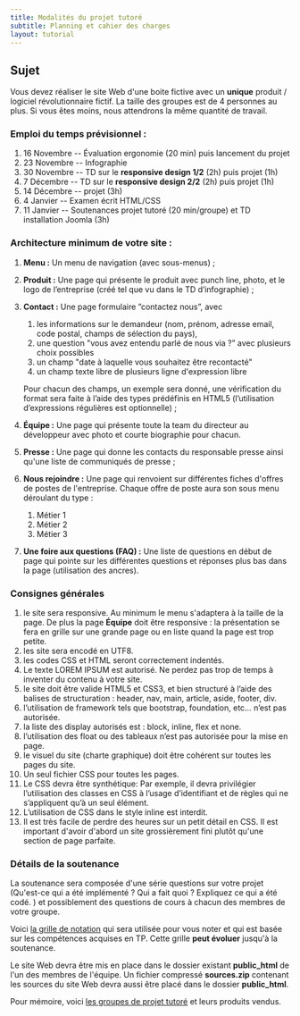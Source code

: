 ```yaml
---
title: Modalités du projet tutoré 
subtitle: Planning et cahier des charges
layout: tutorial
---
```


## Sujet

Vous devez réaliser le site Web d'une boite fictive avec un **unique** produit /
logiciel révolutionnaire fictif. <!-- Pas un magasin avec plusieurs produits !
--> La taille des groupes est de 4 personnes au plus. Si vous êtes moins, nous
attendrons la même quantité de travail.

### Emploi du temps prévisionnel :

1. 16 Novembre -- Évaluation ergonomie (20 min) puis lancement du projet
2. 23 Novembre -- Infographie
3. 30 Novembre -- TD sur le **responsive design 1/2** (2h) puis projet (1h) 
3.  7 Décembre -- TD sur le **responsive design 2/2** (2h) puis projet (1h)
4. 14 Décembre -- projet (3h)
5.  4 Janvier  -- Examen écrit HTML/CSS
6. 11 Janvier  -- Soutenances projet tutoré (20 min/groupe) et TD installation Joomla (3h)

### Architecture minimum de votre site :

1. **Menu :** Un menu de navigation (avec sous-menus) ;

1. **Produit :** Une page qui présente le produit avec punch line, photo,
et le logo de l’entreprise (créé tel que vu dans le TD d’infographie) ;

1. **Contact :** Une page formulaire ”contactez nous”, avec

   1. les informations sur le demandeur (nom, prénom, adresse email, code postal, champs de sélection du pays),
   1. une question "vous avez entendu parlé de nous via ?” avec plusieurs choix possibles <!-- checkbox -->
   1. un champ "date à laquelle vous souhaitez être recontacté" 
   1. un champ texte libre de plusieurs ligne d'expression libre

   Pour chacun des champs, un exemple sera donné, une vérification du format sera
   faite à l’aide des types prédéfinis en HTML5 (l’utilisation d’expressions régulières
   est optionnelle) ;

1. **Équipe :** Une page qui présente toute la team du directeur au développeur
avec photo et courte biographie pour chacun. 

1. **Presse :** Une page qui donne les contacts du responsable presse ainsi qu'une liste de communiqués de presse ;

1. **Nous rejoindre :** Une page qui renvoient sur différentes fiches d'offres de
postes de l'entreprise. Chaque offre de poste aura son sous menu déroulant du type :

   1. Métier 1
   1. Métier 2
   1. Métier 3

1. **Une foire aux questions (FAQ) :** Une liste de questions en début de page qui pointe sur les différentes 
questions et réponses plus bas dans la page (utilisation des ancres).


<!-- Équipe : Cette page sera responsive: présentation en grille si grande page ou liste si visualisation sur mobile. -->
<!-- - une page simple de site "under construction"/"coming soon", -->

### Consignes générales

1. le site sera responsive. Au minimum le menu s'adaptera à la taille de la
   page. De plus la page **Équipe** doit être responsive : la présentation se
   fera en grille sur une grande page ou en liste quand la page est trop petite.
1. les site sera encodé en UTF8.
1. les codes CSS et HTML seront correctement indentés. 
1. Le texte LOREM IPSUM est autorisé. Ne perdez pas trop de temps à inventer du
    contenu à votre site. <!-- under construction, ne pas passer trop de temps
    sur le contenu -->
1. le site doit être valide HTML5 et CSS3, et bien structuré à l’aide des
   balises de structuration : header, nav, main, article, aside, footer, div.
1. l’utilisation de framework tels que bootstrap, foundation, etc… n’est pas autorisée. 
1. la liste des display autorisés est : block, inline, flex et none.
1. l’utilisation des float ou des tableaux n’est pas autorisée pour la mise en page. 
1. le visuel du site (charte graphique) doit être cohérent sur toutes les pages du site. 
1. Un seul fichier CSS pour toutes les pages.
1. Le CSS devra être synthétique: Par exemple, il devra privilégier
   l’utilisation des classes en CSS à l’usage d’identifiant et de règles qui ne
   s’appliquent qu’à un seul élément.
1. L’utilisation de CSS dans le style inline est interdit. 
1. Il est très facile de perdre des heures sur un petit détail en CSS. Il est
   important d'avoir d'abord un site grossièrement fini plutôt qu'une section de
   page parfaite.

### Détails de la soutenance

La soutenance sera composée d'une série questions sur votre projet (Qu'est-ce
qui a été implémenté ? Qui a fait quoi ? Expliquez ce qui a été codé. ) et
possiblement des questions de cours à chacun des membres de votre groupe.

Voici
[la grille de notation](https://docs.google.com/spreadsheets/d/1C_zVXJytwIJ9EVgveuuzpiyS7qjHLG0_BmbPLpxxdsk/edit?usp=sharing)
qui sera utilisée pour vous noter et qui est basée sur les compétences acquises
en TP. Cette grille **peut évoluer** jusqu'à la soutenance.

Le site Web devra être mis en place dans le dossier existant **public_html** de
l'un des membres de l'équipe. Un fichier compressé **sources.zip** contenant les
sources du site Web devra aussi être placé dans le dossier **public_html**.

Pour mémoire, voici
[les groupes de projet tutoré](https://docs.google.com/spreadsheets/d/1MSJYHpXNsjZGFl1xLberYLjEJRdtej37z3JFqSnq4fY/edit?usp=sharing)
et leurs produits vendus.




<!-- ————————————— -->
<!-- Pour nous plus tard:  éléments de la grille de notation: -->
<!-- ————————————— -->

<!-- Critères: -->

<!-- sélecteurs CSS : sélecteurs de base, combinaison et règles de priorité -->
<!-- propriétés CSS classiques (couleur, taille, fontes, text-align  -->
<!-- modèle de boite : padding, border, margin avec auto -->
<!-- float simple (image dans un texte) et clear -->
<!-- position : static, relative, absolute, fixed -->
<!-- display : -->


<!-- Notes: -->
<!-- Installer le site à la racine du public_html de l'un des membres -> prévoir un google doc -->
<!-- twitter : juste image et lien -->

<!-- Menu de navigation -->
<!-- keywords avec boite qui s'ouvre quand on passe la souris dessus -->
<!-- Pas d'animation CSS – Pas de framework CSS (bootstrap, fundation) -->

